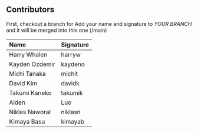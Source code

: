 
## Contributors

First, checkout a branch for 
Add your name and signature to *YOUR BRANCH* and it will be merged into this one (/main)

| Name | Signature |
|:-----|:--------|
| Harry Whalen | harryw |
| Kayden Ozdemir | kaydeno |
| Michi Tanaka | michit |
| David Kim | davidk |
| Takumi Kaneko | takumik |
| Aiden | Luo |
| Niklas Naworal | niklasn |
| Kimaya Basu | kimayab |
